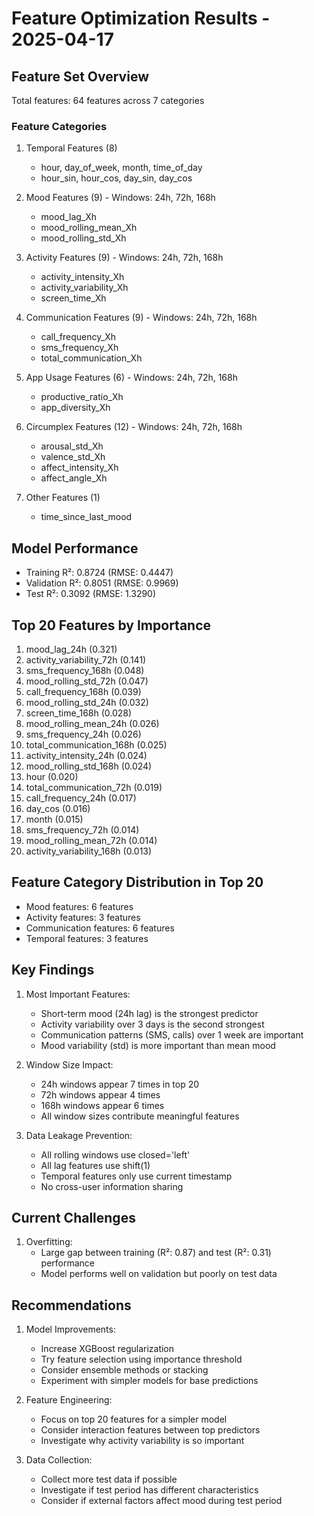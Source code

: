 # Feature Optimization Results - 2025-04-17

## Feature Set Overview
Total features: 64 features across 7 categories

### Feature Categories
1. Temporal Features (8)
   - hour, day_of_week, month, time_of_day
   - hour_sin, hour_cos, day_sin, day_cos

2. Mood Features (9) - Windows: 24h, 72h, 168h
   - mood_lag_Xh
   - mood_rolling_mean_Xh
   - mood_rolling_std_Xh

3. Activity Features (9) - Windows: 24h, 72h, 168h
   - activity_intensity_Xh
   - activity_variability_Xh
   - screen_time_Xh

4. Communication Features (9) - Windows: 24h, 72h, 168h
   - call_frequency_Xh
   - sms_frequency_Xh
   - total_communication_Xh

5. App Usage Features (6) - Windows: 24h, 72h, 168h
   - productive_ratio_Xh
   - app_diversity_Xh

6. Circumplex Features (12) - Windows: 24h, 72h, 168h
   - arousal_std_Xh
   - valence_std_Xh
   - affect_intensity_Xh
   - affect_angle_Xh

7. Other Features (1)
   - time_since_last_mood

## Model Performance
- Training R²: 0.8724 (RMSE: 0.4447)
- Validation R²: 0.8051 (RMSE: 0.9969)
- Test R²: 0.3092 (RMSE: 1.3290)

## Top 20 Features by Importance
1. mood_lag_24h (0.321)
2. activity_variability_72h (0.141)
3. sms_frequency_168h (0.048)
4. mood_rolling_std_72h (0.047)
5. call_frequency_168h (0.039)
6. mood_rolling_std_24h (0.032)
7. screen_time_168h (0.028)
8. mood_rolling_mean_24h (0.026)
9. sms_frequency_24h (0.026)
10. total_communication_168h (0.025)
11. activity_intensity_24h (0.024)
12. mood_rolling_std_168h (0.024)
13. hour (0.020)
14. total_communication_72h (0.019)
15. call_frequency_24h (0.017)
16. day_cos (0.016)
17. month (0.015)
18. sms_frequency_72h (0.014)
19. mood_rolling_mean_72h (0.014)
20. activity_variability_168h (0.013)

## Feature Category Distribution in Top 20
- Mood features: 6 features
- Activity features: 3 features
- Communication features: 6 features
- Temporal features: 3 features

## Key Findings
1. Most Important Features:
   - Short-term mood (24h lag) is the strongest predictor
   - Activity variability over 3 days is the second strongest
   - Communication patterns (SMS, calls) over 1 week are important
   - Mood variability (std) is more important than mean mood

2. Window Size Impact:
   - 24h windows appear 7 times in top 20
   - 72h windows appear 4 times
   - 168h windows appear 6 times
   - All window sizes contribute meaningful features

3. Data Leakage Prevention:
   - All rolling windows use closed='left'
   - All lag features use shift(1)
   - Temporal features only use current timestamp
   - No cross-user information sharing

## Current Challenges
1. Overfitting:
   - Large gap between training (R²: 0.87) and test (R²: 0.31) performance
   - Model performs well on validation but poorly on test data

## Recommendations
1. Model Improvements:
   - Increase XGBoost regularization
   - Try feature selection using importance threshold
   - Consider ensemble methods or stacking
   - Experiment with simpler models for base predictions

2. Feature Engineering:
   - Focus on top 20 features for a simpler model
   - Consider interaction features between top predictors
   - Investigate why activity variability is so important

3. Data Collection:
   - Collect more test data if possible
   - Investigate if test period has different characteristics
   - Consider if external factors affect mood during test period
